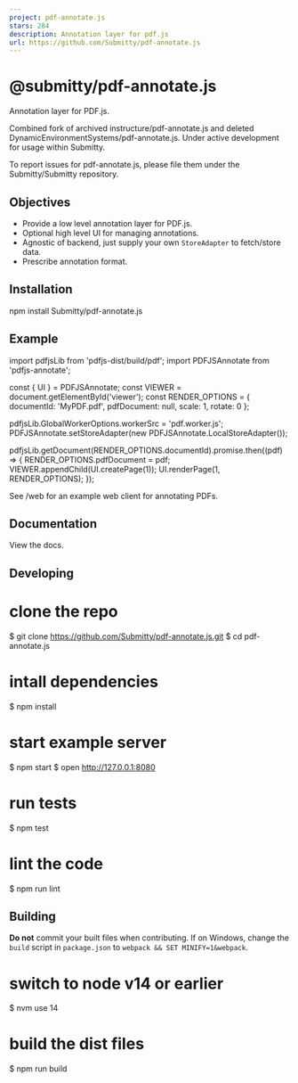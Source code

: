 ```yaml
---
project: pdf-annotate.js
stars: 284
description: Annotation layer for pdf.js
url: https://github.com/Submitty/pdf-annotate.js
---
```


@submitty/pdf-annotate.js
=========================

Annotation layer for PDF.js.

Combined fork of archived instructure/pdf-annotate.js and deleted DynamicEnvironmentSystems/pdf-annotate.js. Under active development for usage within Submitty.

To report issues for pdf-annotate.js, please file them under the Submitty/Submitty repository.

Objectives
----------

-   Provide a low level annotation layer for PDF.js.
-   Optional high level UI for managing annotations.
-   Agnostic of backend, just supply your own `StoreAdapter` to fetch/store data.
-   Prescribe annotation format.

Installation
------------

npm install Submitty/pdf-annotate.js

Example
-------

import pdfjsLib from 'pdfjs-dist/build/pdf';
import PDFJSAnnotate from 'pdfjs-annotate';

const { UI } \= PDFJSAnnotate;
const VIEWER \= document.getElementById('viewer');
const RENDER\_OPTIONS \= {
  documentId: 'MyPDF.pdf',
  pdfDocument: null,
  scale: 1,
  rotate: 0
};

pdfjsLib.GlobalWorkerOptions.workerSrc \= 'pdf.worker.js';
PDFJSAnnotate.setStoreAdapter(new PDFJSAnnotate.LocalStoreAdapter());

pdfjsLib.getDocument(RENDER\_OPTIONS.documentId).promise.then((pdf) \=> {
  RENDER\_OPTIONS.pdfDocument \= pdf;
  VIEWER.appendChild(UI.createPage(1));
  UI.renderPage(1, RENDER\_OPTIONS);
});

See /web for an example web client for annotating PDFs.

Documentation
-------------

View the docs.

Developing
----------

# clone the repo
$ git clone https://github.com/Submitty/pdf-annotate.js.git
$ cd pdf-annotate.js

# intall dependencies
$ npm install

# start example server
$ npm start
$ open http://127.0.0.1:8080

# run tests
$ npm test

# lint the code
$ npm run lint

Building
--------

**Do not** commit your built files when contributing. If on Windows, change the `build` script in `package.json` to `webpack && SET MINIFY=1&webpack`.

# switch to node v14 or earlier
$ nvm use 14

# build the dist files
$ npm run build
